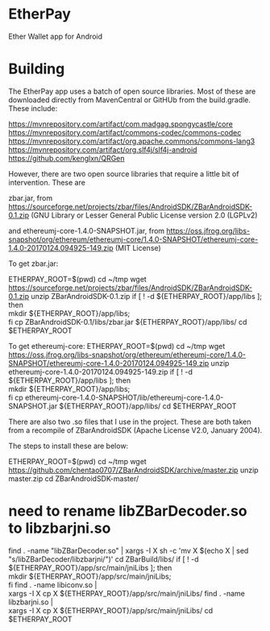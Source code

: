 # EtherPay
Ether Wallet app for Android


# Building
The EtherPay app uses a batch of open source libraries. Most of these are downloaded
directly from MavenCentral or GitHUb from the build.gradle. These include:

https://mvnrepository.com/artifact/com.madgag.spongycastle/core
https://mvnrepository.com/artifact/commons-codec/commons-codec
https://mvnrepository.com/artifact/org.apache.commons/commons-lang3
https://mvnrepository.com/artifact/org.slf4j/slf4j-android
https://github.com/kenglxn/QRGen


However, there are two open source libraries that require a little bit of intervention.
These are 

zbar.jar, from
https://sourceforge.net/projects/zbar/files/AndroidSDK/ZBarAndroidSDK-0.1.zip
(GNU Library or Lesser General Public License version 2.0 (LGPLv2)

and ethereumj-core-1.4.0-SNAPSHOT.jar, from
https://oss.jfrog.org/libs-snapshot/org/ethereum/ethereumj-core/1.4.0-SNAPSHOT/ethereumj-core-1.4.0-20170124.094925-149.zip
(MIT License)


To get zbar.jar:

ETHERPAY_ROOT=$(pwd)
cd ~/tmp
wget https://sourceforge.net/projects/zbar/files/AndroidSDK/ZBarAndroidSDK-0.1.zip
unzip ZBarAndroidSDK-0.1.zip
if [ ! -d ${ETHERPAY_ROOT}/app/libs ]; then \
   mkdir ${ETHERPAY_ROOT}/app/libs;         \
fi
cp ZBarAndroidSDK-0.1/libs/zbar.jar ${ETHERPAY_ROOT}/app/libs/
cd $ETHERPAY_ROOT

To get ethereumj-core:
ETHERPAY_ROOT=$(pwd)
cd ~/tmp
wget https://oss.jfrog.org/libs-snapshot/org/ethereum/ethereumj-core/1.4.0-SNAPSHOT/ethereumj-core-1.4.0-20170124.094925-149.zip
unzip ethereumj-core-1.4.0-20170124.094925-149.zip
if [ ! -d ${ETHERPAY_ROOT}/app/libs ]; then \
   mkdir ${ETHERPAY_ROOT}/app/libs;         \
fi
cp ethereumj-core-1.4.0-SNAPSHOT/lib/ethereumj-core-1.4.0-SNAPSHOT.jar ${ETHERPAY_ROOT}/app/libs/
cd $ETHERPAY_ROOT


There are also two .so files that I use in the project. These are both taken from a recompile
of ZBarAndroidSDK (Apache License V2.0, January 2004).

The steps to install these are below:

ETHERPAY_ROOT=$(pwd)
cd ~/tmp
wget https://github.com/chentao0707/ZBarAndroidSDK/archive/master.zip
unzip master.zip
cd ZBarAndroidSDK-master/
# need to rename libZBarDecoder.so to libzbarjni.so
find . -name "libZBarDecoder.so" | xargs -I X sh -c 'mv X $(echo X | sed "s/libZBarDecoder/libzbarjni/")'
cd ZBarBuild/libs/
if [ ! -d ${ETHERPAY_ROOT}/app/src/main/jniLibs ]; then \
   mkdir ${ETHERPAY_ROOT}/app/src/main/jniLibs;         \
fi
find . -name libiconv.so | \
 xargs -I X cp X ${ETHERPAY_ROOT}/app/src/main/jniLibs/
find . -name libzbarjni.so | \
 xargs -I X cp X ${ETHERPAY_ROOT}/app/src/main/jniLibs/
cd $ETHERPAY_ROOT



